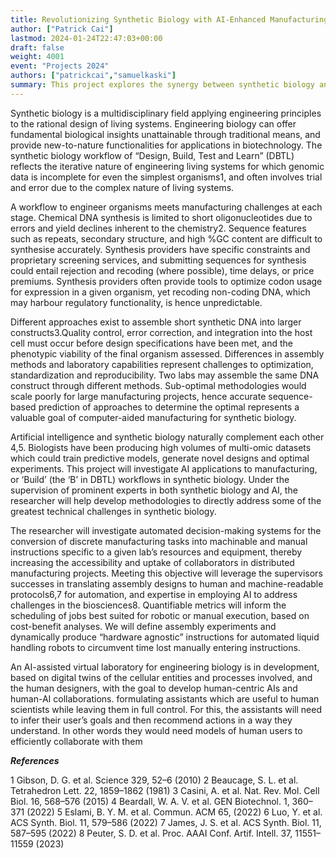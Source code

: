 ```yaml
---
title: Revolutionizing Synthetic Biology with AI-Enhanced Manufacturing Workflows
author: ["Patrick Cai"]
lastmod: 2024-01-24T22:47:03+00:00
draft: false
weight: 4001
event: "Projects 2024"
authors: ["patrickcai","samuelkaski"]
summary: This project explores the synergy between synthetic biology and AI to overcome inherent challenges in the "Design, Build, Test, and Learn" workflow of synthetic biology. By integrating AI into manufacturing processes, the project aims to streamline, automate and optimize engineered living systems. Led by experts in both fields, the research focuses on developing automated systems for converting manufacturing tasks into lab-specific instructions. The project not only addresses current challenges in synthetic biology but also envisions an AI-assisted virtual laboratory for more efficient human-AI collaborations.
---
```


Synthetic biology is a multidisciplinary field applying engineering principles to the rational design of living systems. Engineering biology can offer fundamental biological insights unattainable through traditional means, and provide new-to-nature functionalities for applications in biotechnology. The synthetic biology workflow of “Design, Build, Test and Learn” (DBTL) reflects the iterative nature of engineering living systems for which genomic data is incomplete for even the simplest organisms1, and often involves trial and error due to the complex nature of living systems.

A workflow to engineer organisms meets manufacturing challenges at each stage. Chemical DNA synthesis is limited to short oligonucleotides due to errors and yield declines inherent to the chemistry2. Sequence features such as repeats, secondary structure, and high %GC content are difficult to synthesise accurately. Synthesis providers have specific constraints and proprietary screening services, and submitting sequences for synthesis could entail rejection and recoding (where possible), time delays, or price premiums. Synthesis providers often provide tools to optimize codon usage for expression in a given organism, yet recoding non-coding DNA, which may harbour regulatory functionality, is hence unpredictable.

Different approaches exist to assemble short synthetic DNA into larger constructs3.Quality control, error correction, and integration into the host cell must occur before design specifications have been met, and the phenotypic viability of the final organism assessed. Differences in assembly methods and laboratory capabilities represent challenges to optimization, standardization and reproducibility. Two labs may assemble the same DNA construct through different methods. Sub-optimal methodologies would scale poorly for large manufacturing projects, hence accurate sequence-based prediction of approaches to determine the optimal represents a valuable goal of computer-aided manufacturing for synthetic biology.

Artificial intelligence and synthetic biology naturally complement each other 4,5. Biologists have been producing high volumes of multi-omic datasets which could train predictive models, generate novel designs and optimal experiments. This project will investigate AI applications to manufacturing, or ‘Build’ (the ‘B’ in DBTL) workflows in synthetic biology. Under the supervision of prominent experts in both synthetic biology and AI, the researcher will help develop methodologies to directly address some of the greatest technical challenges in synthetic biology.

The researcher will investigate automated decision-making systems for the conversion of discrete manufacturing tasks into machinable and manual instructions specific to a given lab’s resources and equipment, thereby increasing the accessibility and uptake of collaborators in distributed manufacturing projects. Meeting this objective will leverage the supervisors successes in translating assembly designs to human and machine-readable protocols6,7 for automation, and expertise in employing AI to address challenges in the biosciences8. Quantifiable metrics will inform the scheduling of jobs best suited for robotic or manual execution, based on cost-benefit analyses. We will define assembly experiments and dynamically produce “hardware agnostic” instructions for automated liquid handling robots to circumvent time lost manually entering instructions.

An AI-assisted virtual laboratory for engineering biology is in development, based on digital twins of the cellular entities and processes involved, and the human designers, with the goal to develop human-centric AIs and human-AI collaborations. formulating assistants which are useful to human scientists while leaving them in full control. For this, the assistants will need to infer their user’s goals and then recommend actions in a way they understand. In other words they would need models of human users to efficiently collaborate with them

***References***

1 Gibson, D. G. et al. Science 329, 52–6 (2010)
2 Beaucage, S. L. et al. Tetrahedron Lett. 22, 1859–1862 (1981)
3 Casini, A. et al. Nat. Rev. Mol. Cell Biol. 16, 568–576 (2015)
4 Beardall, W. A. V. et al. GEN Biotechnol. 1, 360–371 (2022)
5 Eslami, B. Y. M. et al. Commun. ACM 65, (2022)
6 Luo, Y. et al. ACS Synth. Biol. 11, 579–586 (2022)
7 James, J. S. et al. ACS Synth. Biol. 11, 587–595 (2022)
8 Peuter, S. D. et al. Proc. AAAI Conf. Artif. Intell. 37, 11551–11559 (2023)
